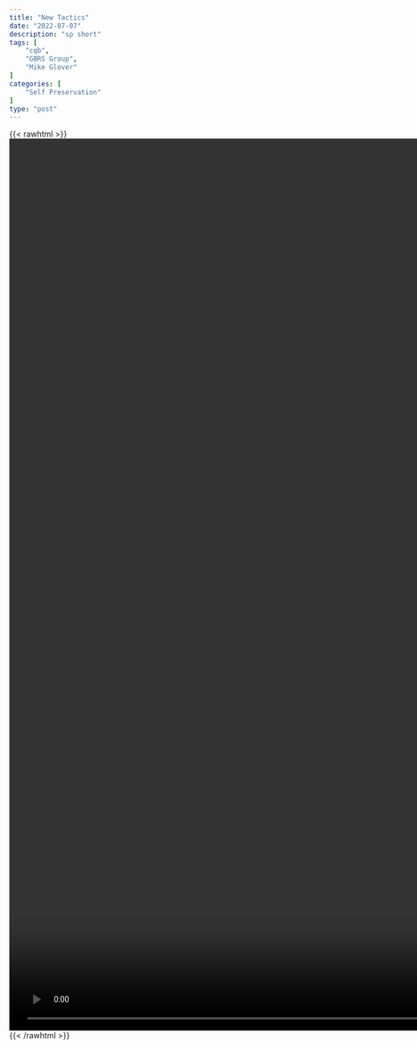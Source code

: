 ```yaml
---
title: "New Tactics"
date: "2022-07-07"
description: "sp short"
tags: [
    "cqb",
    "GBRS Group",
    "Mike Glover"
]
categories: [
    "Self Preservation"
]
type: "post"
---
```

{{< rawhtml >}}
    <video style="height:40vh;width:auto" overflow="hidden" controls>
        <source src="https://clips.dev00ps.com/self-preservation/Navy%20SEALs%20teach%20Green%20Beret%20NEW%20Tactics.mp4" type="video/mp4"> 
    </video>
{{< /rawhtml >}}

